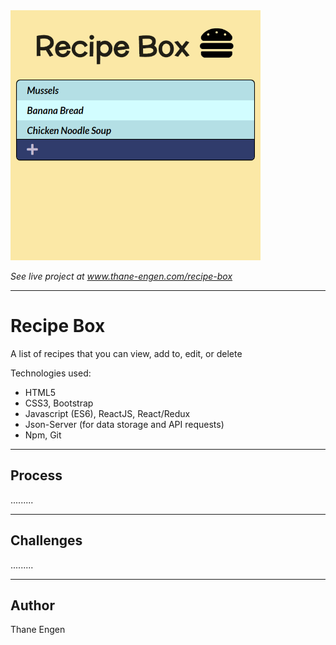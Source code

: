 <img src="./recipe-box.png" width="400" height="400"/>

<i>See live project at <a href="http://thane-engen.com/recipe-box" target="_blank">www.thane-engen.com/recipe-box</a></i>

***

# Recipe Box

A list of recipes that you can view, add to, edit, or delete

Technologies used:

* HTML5
* CSS3, Bootstrap
* Javascript (ES6), ReactJS, React/Redux
* Json-Server (for data storage and API requests)
* Npm, Git

***

## Process

.........

***

## Challenges

.........

***

## Author

Thane Engen